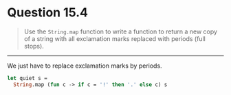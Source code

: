 # Question 15.4

> Use the `String.map` function to write a function to return a new copy of a string with all exclamation marks replaced with periods (full stops).

---

We just have to replace exclamation marks by periods.
```ocaml
let quiet s =
  String.map (fun c -> if c = '!' then '.' else c) s
```
